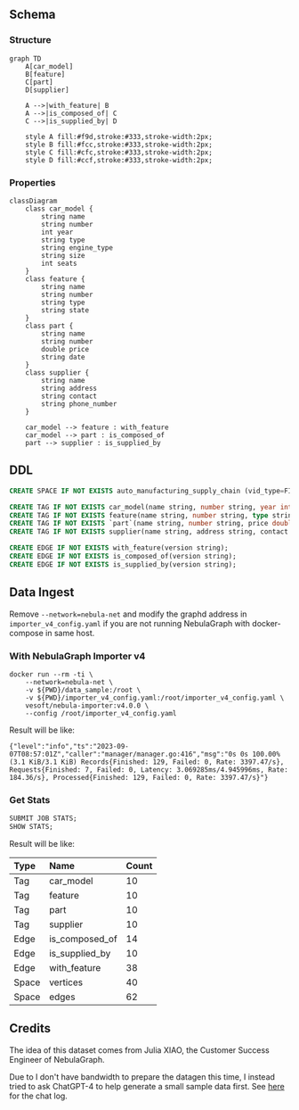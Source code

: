 
## Schema

### Structure

```mermaid
graph TD
    A[car_model]
    B[feature]
    C[part]
    D[supplier]

    A -->|with_feature| B
    A -->|is_composed_of| C
    C -->|is_supplied_by| D

    style A fill:#f9d,stroke:#333,stroke-width:2px;
    style B fill:#fcc,stroke:#333,stroke-width:2px;
    style C fill:#cfc,stroke:#333,stroke-width:2px;
    style D fill:#ccf,stroke:#333,stroke-width:2px;
```

### Properties

```mermaid
classDiagram
    class car_model {
        string name
        string number
        int year
        string type
        string engine_type
        string size
        int seats
    }
    class feature {
        string name
        string number
        string type
        string state
    }
    class part {
        string name
        string number
        double price
        string date
    }
    class supplier {
        string name
        string address
        string contact
        string phone_number
    }

    car_model --> feature : with_feature
    car_model --> part : is_composed_of
    part --> supplier : is_supplied_by
```

## DDL

```sql
CREATE SPACE IF NOT EXISTS auto_manufacturing_supply_chain (vid_type=FIXED_STRING(64), partition_num=1, replica_factor=1);

CREATE TAG IF NOT EXISTS car_model(name string, number string, year int, type string, engine_type string, size string, seats int);
CREATE TAG IF NOT EXISTS feature(name string, number string, type string, state string);
CREATE TAG IF NOT EXISTS `part`(name string, number string, price double, `date` string);
CREATE TAG IF NOT EXISTS supplier(name string, address string, contact string, phone_number string);

CREATE EDGE IF NOT EXISTS with_feature(version string);
CREATE EDGE IF NOT EXISTS is_composed_of(version string);
CREATE EDGE IF NOT EXISTS is_supplied_by(version string);
```

## Data Ingest

Remove `--network=nebula-net` and modify the graphd address in `importer_v4_config.yaml` if you are not running NebulaGraph with docker-compose in same host.

### With NebulaGraph Importer v4

```
docker run --rm -ti \
    --network=nebula-net \
    -v ${PWD}/data_sample:/root \
    -v ${PWD}/importer_v4_config.yaml:/root/importer_v4_config.yaml \
    vesoft/nebula-importer:v4.0.0 \
    --config /root/importer_v4_config.yaml
```

Result will be like:

```log
{"level":"info","ts":"2023-09-07T08:57:01Z","caller":"manager/manager.go:416","msg":"0s 0s 100.00%(3.1 KiB/3.1 KiB) Records{Finished: 129, Failed: 0, Rate: 3397.47/s}, Requests{Finished: 7, Failed: 0, Latency: 3.069285ms/4.945996ms, Rate: 184.36/s}, Processed{Finished: 129, Failed: 0, Rate: 3397.47/s}"}
```

### Get Stats

```sql
SUBMIT JOB STATS;
SHOW STATS;
```

Result will be like:

| Type  | Name           | Count |
| :---- | :------------- | :---- |
| Tag   | car_model      | 10    |
| Tag   | feature        | 10    |
| Tag   | part           | 10    |
| Tag   | supplier       | 10    |
| Edge  | is_composed_of | 14    |
| Edge  | is_supplied_by | 10    |
| Edge  | with_feature   | 38    |
| Space | vertices       | 40    |
| Space | edges          | 62    |


## Credits

The idea of this dataset comes from Julia XIAO, the Customer Success Engineer of NebulaGraph.

Due to I don't have bandwidth to prepare the datagen this time, I instead tried to ask ChatGPT-4 to help generate a small sample data first. See [here](https://chat.openai.com/share/10413cc3-8d4a-4795-88a2-3d231e4cfd9c) for the chat log.
